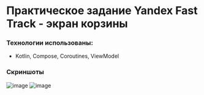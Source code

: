 # Практическое задание Yandex Fast Track - экран корзины

### Технологии использованы:
- Kotlin, Compose, Coroutines, ViewModel

### Скриншоты
![image](https://github.com/user-attachments/assets/d4d840a1-ea7b-4c88-a8a8-0dccb3a3f1b8)
![image](https://github.com/user-attachments/assets/9dd43da1-3176-41c2-bfdf-8ceb3b2cd604)
